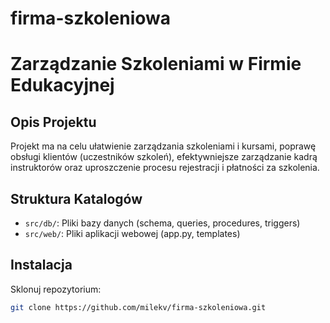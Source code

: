 # firma-szkoleniowa
# Zarządzanie Szkoleniami w Firmie Edukacyjnej

## Opis Projektu
Projekt ma na celu ułatwienie zarządzania szkoleniami i kursami, poprawę obsługi klientów (uczestników szkoleń), efektywniejsze zarządzanie kadrą instruktorów oraz uproszczenie procesu rejestracji i płatności za szkolenia.

## Struktura Katalogów
- `src/db/`: Pliki bazy danych (schema, queries, procedures, triggers)
- `src/web/`: Pliki aplikacji webowej (app.py, templates)

## Instalacja
Sklonuj repozytorium:
   ```sh
   git clone https://github.com/milekv/firma-szkoleniowa.git


